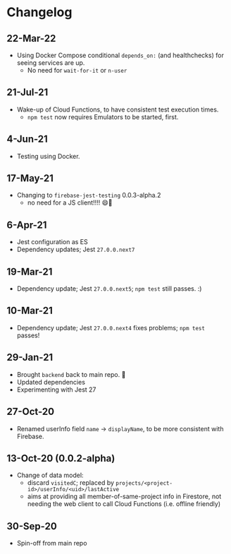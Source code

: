 # Changelog

## 22-Mar-22

- Using Docker Compose conditional `depends_on:` (and healthchecks) for seeing services are up. 
  - No need for `wait-for-it` or `n-user`

## 21-Jul-21

- Wake-up of Cloud Functions, to have consistent test execution times. 
   - `npm test` now requires Emulators to be started, first.

## 4-Jun-21

- Testing using Docker.

## 17-May-21

- Changing to `firebase-jest-testing` 0.0.3-alpha.2
  - no need for a JS client!!!! 😄🚀

## 6-Apr-21

- Jest configuration as ES
- Dependency updates; Jest `27.0.0.next7`

## 19-Mar-21

- Dependency update; Jest `27.0.0.next5`; `npm test` still passes. :)

## 10-Mar-21

- Dependency update; Jest `27.0.0.next4` fixes problems; `npm test` passes!

## 29-Jan-21

- Brought `backend` back to main repo. 🥳
- Updated dependencies
- Experimenting with Jest 27 

## 27-Oct-20

- Renamed userInfo field `name` -> `displayName`, to be more consistent with Firebase.

## 13-Oct-20 (0.0.2-alpha)

- Change of data model:
  - discard `visitedC`; replaced by `projects/<project-id>/userInfo/<uid>/lastActive`
  - aims at providing all member-of-same-project info in Firestore, not needing the web client to call Cloud Functions (i.e. offline friendly)

## 30-Sep-20

- Spin-off from main repo
